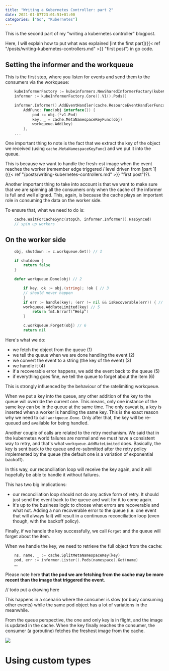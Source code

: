 ```yaml
---
title: "Writing a Kubernetes Controller: part 2"
date: 2021-01-07T23:01:51+01:00
categories: ["Go", "Kubernetes"]
---
```


This is the second part of my "writing a kubernetes controller" blogpost.

Here, I will explain how to put what was explained [int the first part]({{< ref "/posts/writing-kubernetes-controllers.md" >}} "first post") in go code.

## Setting the informer and the workqueue

This is the first step, where you listen for events and send them to the consumers via the workqueue:

```go
	kubeInformerFactory := kubeinformers.NewSharedInformerFactory(kubeClient, time.Second*30)
	informer := kubeInformerFactory.Core().V1().Pods()

	informer.Informer().AddEventHandler(cache.ResourceEventHandlerFuncs{
		AddFunc: func(obj interface{}) {
		    pod := obj.(*v1.Pod)
		    key, _ = cache.MetaNamespaceKeyFunc(obj)
		    workqueue.Add(key)
		},
	...
```


One important thing to note is the fact that we extract the key of the object we received (using `cache.MetaNamespaceKeyFunc`) and we put it into the queue.

This is because we want to handle the fresh-est image when the event reaches the worker (remember edge triggered / level driven from [part 1]({{< ref "/posts/writing-kubernetes-controllers.md" >}} "first post")?).

Another important thing to take into account is that we want to make sure that we are spinning all the consumers only when the cache of the informer is full and well aligned. This, again, is because the cache plays an important role in consuming the data on the worker side.

To ensure that, what we need to do is:

```go
	cache.WaitForCacheSync(stopCh, informer.Informer().HasSynced)
	// spin up workers
```

## On the worker side

```go
	obj, shutdown := c.workqueue.Get() // 1

	if shutdown {
	    return false
	}

 	defer workqueue.Done(obj) // 2

        if key, ok := obj.(string); !ok { // 3
	    // should never happen
        }
        if err := handle(key); (err != nil && isRecoverable(err)) { // 4
	    workqueue.AddRateLimited(key) // 5
            return fmt.Errorf(“Help”)
        }

        c.workqueue.Forget(obj) // 6
        return nil
```

Here's what we do:

- we fetch the object from the queue (1)
- we tell the queue when we are done handling the event  (2)
- we convert the event to a string (the key of the event) (3)
- we handle it (4)
- if a recoverable error happens, we add the event back to the queue (5)
- if everything goes fine, we tell the queue to forget about the item (6)

This is strongly influenced by the behaviour of the ratelimiting workqueue.

When we put a key into the queue, any other addition of the key to the queue will override the current one. This means, only one instance of the same key can be in the queue at the same time. The only caveat is, a key is inserted when a worker is handling the same key. This is the exact reason why we need to call `workqueue.Done`. Only after that, the key will be re-queued and available for being handled.

Another couple of calls are related to the retry mechanism. We said that in the kubernetes world failures are normal and we must have a consistent way to retry, and that's what `workqueue.AddRateLimited` does. Basically, the key is sent back to the queue and re-submitted after the retry policy implemented by the queue (the default one is a variation of exponential backoff).

In this way, our reconciliation loop will receive the key again, and it will hopefully be able to handle it without failures.

This has two big implications:

- our reconciliation loop should not do any active form of retry. It should just send the event back to the queue and wait for it to come again.
- it's up to the business logic to choose what errors are recoverable and what not. Adding a non recoverable error to the queue (i.e. one event that will always fail) will result in a continuous reconciliation loop (even though, with the backoff policy).

Finally, if we handle the key successfully, we call `Forget` and the queue will forget about the item.

When we handle the key, we need to retrieve the full object from the cache:

```go
	ns, name, _ := cache.SplitMetaNamespaceKey(key)
	pod, err := informer.Lister().Pods(namespace).Get(name)
	….
```

Please note here **that the pod we are fetching from the cache may be more recent than the image that triggered the event**.

// todo put a drawing here

This happens in a scenario where the consumer is slow (or busy consuming other events) while the same pod object has a lot of variations in the meanwhile.

From the queue perspective, the one and only key is in flight, and the image is updated in the cache. When the key finally reaches the consumer, the consumer (a goroutine) fetches the freshest image from the cache.


![](/images/reconciliation/ratelimiting.png)

# Using custom types
